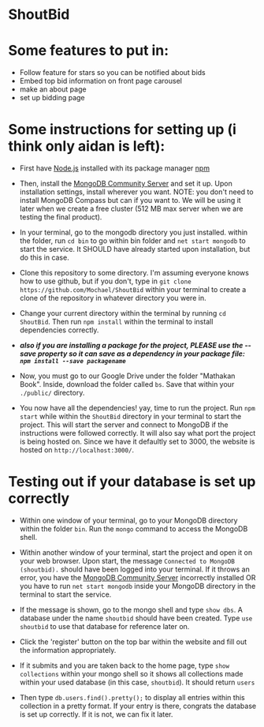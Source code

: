 # ShoutBid

# Some features to put in:
- Follow feature for stars so you can be notified about bids
- Embed top bid information on front page carousel
- make an about page
- set up bidding page

# Some instructions for setting up (i think only aidan is left):
* First have [Node.js](https://nodejs.org/) installed with its package manager [npm](https://www.npmjs.com/get-npm)

* Then, install the [MongoDB Community Server](https://www.mongodb.com/download-center#community) and set it up. Upon installation settings, install wherever you want. NOTE: you don't need to install MongoDB Compass but can if you want to. We will be using it later when we create a free cluster (512 MB max server when we are testing the final product).

* In your terminal, go to the mongodb directory you just installed. within the folder, run `cd bin` to go within bin folder and `net start mongodb` to start the service. It SHOULD have already started upon installation, but do this in case.

* Clone this repository to some directory. I'm assuming everyone knows how to use github, but if you don't, type in `git clone https://github.com/Mochael/ShoutBid` within your terminal to create a clone of the repository in whatever directory you were in.

* Change your current directory within the terminal by running `cd ShoutBid`. Then run `npm install` within the terminal to install dependencies correctly.

* ***also if you are installing a package for the project, PLEASE use the --save property so it can save as a dependency in your package file: `npm install --save packagename`***

* Now, you must go to our Google Drive under the folder "Mathakan Book". Inside, download the folder called `bs`. Save that within your `./public/` directory.

* You now have all the dependencies! yay, time to run the project. Run `npm start` while within the `ShoutBid` directory in your terminal to start the project. This will start the server and connect to MongoDB if the instructions were followed correctly. It will also say what port the project is being hosted on. Since we have it defaultly set to 3000, the website is hosted on `http://localhost:3000/`.

# Testing out if your database is set up correctly
* Within one window of your terminal, go to your MongoDB directory within the folder `bin`. Run the `mongo` command to access the MongoDB shell.

* Within another window of your terminal, start the project and open it on your web browser. Upon start, the message `Connected to MongoDB (shoutbid).` should have been logged into your terminal. If it throws an error, you have the [MongoDB Community Server](https://www.mongodb.com/download-center#community) incorrectly installed OR you have to run `net start mongodb` inside your MongoDB directory in the terminal to start the service.

* If the message is shown, go to the mongo shell and type `show dbs`. A database under the name `shoutbid` should have been created. Type `use shoutbid` to use that database for reference later on.

* Click the 'register' button on the top bar within the website and fill out the information appropriately.

* If it submits and you are taken back to the home page, type `show collections` within your mongo shell so it shows all collections made within your used database (in this case, `shoutbid`). It should return `users`

* Then type `db.users.find().pretty();` to display all entries within this collection in a pretty format. If your entry is there, congrats the database is set up correctly. If it is not, we can fix it later.
